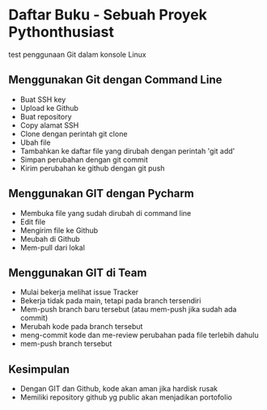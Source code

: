 # Daftar Buku - Sebuah Proyek Pythonthusiast
test penggunaan Git dalam konsole Linux

## Menggunakan Git dengan Command Line
- Buat SSH key
- Upload ke Github
- Buat repository
- Copy alamat SSH
- Clone dengan perintah git clone <alamat ssh>
- Ubah file
- Tambahkan ke daftar file yang dirubah dengan perintah 'git add'
- Simpan perubahan dengan git commit
- Kirim perubahan ke github dengan git push

## Menggunakan GIT dengan Pycharm
- Membuka file yang sudah dirubah di command line
- Edit file
- Mengirim file ke Github
- Meubah di Github
- Mem-pull dari lokal

## Menggunakan GIT di Team
- Mulai bekerja melihat issue Tracker
- Bekerja tidak pada main, tetapi pada branch tersendiri
- Mem-push branch baru tersebut (atau mem-push jika sudah ada commit)
- Merubah kode pada branch tersebut
- meng-commit kode dan me-review  perubahan pada file terlebih dahulu
- mem-push branch tersebut

## Kesimpulan
- Dengan GIT dan Github, kode akan aman jika hardisk rusak
- Memiliki repository github yg public akan menjadikan portofolio
